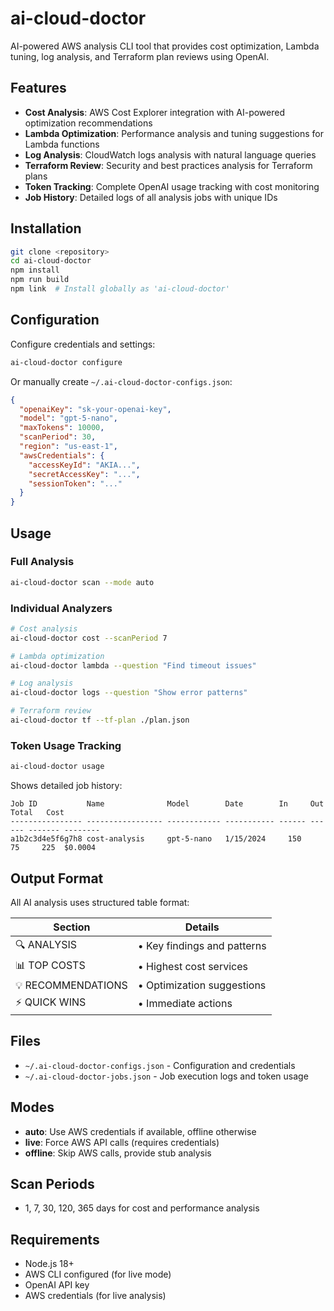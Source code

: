 # ai-cloud-doctor

AI-powered AWS analysis CLI tool that provides cost optimization, Lambda tuning, log analysis, and Terraform plan reviews using OpenAI.

## Features

- **Cost Analysis**: AWS Cost Explorer integration with AI-powered optimization recommendations
- **Lambda Optimization**: Performance analysis and tuning suggestions for Lambda functions
- **Log Analysis**: CloudWatch logs analysis with natural language queries
- **Terraform Review**: Security and best practices analysis for Terraform plans
- **Token Tracking**: Complete OpenAI usage tracking with cost monitoring
- **Job History**: Detailed logs of all analysis jobs with unique IDs

## Installation

```bash
git clone <repository>
cd ai-cloud-doctor
npm install
npm run build
npm link  # Install globally as 'ai-cloud-doctor'
```

## Configuration

Configure credentials and settings:

```bash
ai-cloud-doctor configure
```

Or manually create `~/.ai-cloud-doctor-configs.json`:

```json
{
  "openaiKey": "sk-your-openai-key",
  "model": "gpt-5-nano",
  "maxTokens": 10000,
  "scanPeriod": 30,
  "region": "us-east-1",
  "awsCredentials": {
    "accessKeyId": "AKIA...",
    "secretAccessKey": "...",
    "sessionToken": "..."
  }
}
```

## Usage

### Full Analysis
```bash
ai-cloud-doctor scan --mode auto
```

### Individual Analyzers
```bash
# Cost analysis
ai-cloud-doctor cost --scanPeriod 7

# Lambda optimization
ai-cloud-doctor lambda --question "Find timeout issues"

# Log analysis
ai-cloud-doctor logs --question "Show error patterns"

# Terraform review
ai-cloud-doctor tf --tf-plan ./plan.json
```

### Token Usage Tracking
```bash
ai-cloud-doctor usage
```

Shows detailed job history:
```
Job ID           Name              Model        Date        In     Out    Total   Cost
---------------- ----------------- ------------ ----------- ------ ------ ------- --------
a1b2c3d4e5f6g7h8 cost-analysis     gpt-5-nano   1/15/2024     150     75     225  $0.0004
```

## Output Format

All AI analysis uses structured table format:

| Section | Details |
|---------|---------|
| 🔍 ANALYSIS | • Key findings and patterns |
| 📊 TOP COSTS | • Highest cost services |
| 💡 RECOMMENDATIONS | • Optimization suggestions |
| ⚡ QUICK WINS | • Immediate actions |

## Files

- `~/.ai-cloud-doctor-configs.json` - Configuration and credentials
- `~/.ai-cloud-doctor-jobs.json` - Job execution logs and token usage

## Modes

- **auto**: Use AWS credentials if available, offline otherwise
- **live**: Force AWS API calls (requires credentials)
- **offline**: Skip AWS calls, provide stub analysis

## Scan Periods

- 1, 7, 30, 120, 365 days for cost and performance analysis

## Requirements

- Node.js 18+
- AWS CLI configured (for live mode)
- OpenAI API key
- AWS credentials (for live analysis)
